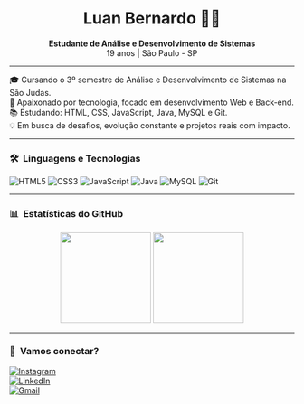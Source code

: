 <h1 align="center">Luan Bernardo 👨‍💻</h1>

<p align="center">
  <strong>Estudante de Análise e Desenvolvimento de Sistemas</strong><br>
  19 anos | São Paulo - SP
</p>

---

🎓 Cursando o 3º semestre de Análise e Desenvolvimento de Sistemas na São Judas.  
🚀 Apaixonado por tecnologia, focado em desenvolvimento Web e Back-end.  
📚 Estudando: HTML, CSS, JavaScript, Java, MySQL e Git.  
💡 Em busca de desafios, evolução constante e projetos reais com impacto.  

---

### 🛠️ &nbsp;Linguagens e Tecnologias

![HTML5](https://img.shields.io/badge/HTML5-E34F26?style=flat&logo=html5&logoColor=white)
![CSS3](https://img.shields.io/badge/CSS3-1572B6?style=flat&logo=css3&logoColor=white)
![JavaScript](https://img.shields.io/badge/JavaScript-F7DF1E?style=flat&logo=javascript&logoColor=black)
![Java](https://img.shields.io/badge/Java-007396?style=flat&logo=java&logoColor=white)
![MySQL](https://img.shields.io/badge/MySQL-4479A1?style=flat&logo=mysql&logoColor=white)
![Git](https://img.shields.io/badge/Git-F05032?style=flat&logo=git&logoColor=white)

---

### 📊 &nbsp;Estatísticas do GitHub

<p align="center">
  <img height="160em" src="https://github-readme-stats.vercel.app/api?username=Luan-Bernardo&show_icons=true&theme=radical&count_private=true"/>
  <img height="160em" src="https://github-readme-stats.vercel.app/api/top-langs/?username=Luan-Bernardo&layout=compact&langs_count=7&theme=radical"/>
</p>

---

### 📱 &nbsp;Vamos conectar?

[![Instagram](https://img.shields.io/badge/Instagram-E4405F?style=flat&logo=instagram&logoColor=white)](https://instagram.com/_luanbernardo)  
[![LinkedIn](https://img.shields.io/badge/LinkedIn-0A66C2?style=flat&logo=linkedin&logoColor=white)](https://linkedin.com/in/luan-bernardo-b7aa7b2b7)  
[![Gmail](https://img.shields.io/badge/Gmail-D14836?style=flat&logo=gmail&logoColor=white)](mailto:oluanbernardo0@gmail.com)

